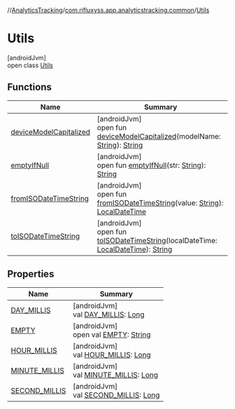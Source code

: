 //[AnalyticsTracking](../../../index.md)/[com.rifluxyss.app.analyticstracking.common](../index.md)/[Utils](index.md)

# Utils

[androidJvm]\
open class [Utils](index.md)

## Functions

| Name | Summary |
|---|---|
| [deviceModelCapitalized](device-model-capitalized.md) | [androidJvm]<br>open fun [deviceModelCapitalized](device-model-capitalized.md)(modelName: [String](https://developer.android.com/reference/kotlin/java/lang/String.html)): [String](https://developer.android.com/reference/kotlin/java/lang/String.html) |
| [emptyIfNull](empty-if-null.md) | [androidJvm]<br>open fun [emptyIfNull](empty-if-null.md)(str: [String](https://developer.android.com/reference/kotlin/java/lang/String.html)): [String](https://developer.android.com/reference/kotlin/java/lang/String.html) |
| [fromISODateTimeString](from-i-s-o-date-time-string.md) | [androidJvm]<br>open fun [fromISODateTimeString](from-i-s-o-date-time-string.md)(value: [String](https://developer.android.com/reference/kotlin/java/lang/String.html)): [LocalDateTime](https://developer.android.com/reference/kotlin/java/time/LocalDateTime.html) |
| [toISODateTimeString](to-i-s-o-date-time-string.md) | [androidJvm]<br>open fun [toISODateTimeString](to-i-s-o-date-time-string.md)(localDateTime: [LocalDateTime](https://developer.android.com/reference/kotlin/java/time/LocalDateTime.html)): [String](https://developer.android.com/reference/kotlin/java/lang/String.html) |

## Properties

| Name | Summary |
|---|---|
| [DAY_MILLIS](-d-a-y_-m-i-l-l-i-s.md) | [androidJvm]<br>val [DAY_MILLIS](-d-a-y_-m-i-l-l-i-s.md): [Long](https://kotlinlang.org/api/latest/jvm/stdlib/kotlin/-long/index.html) |
| [EMPTY](-e-m-p-t-y.md) | [androidJvm]<br>open val [EMPTY](-e-m-p-t-y.md): [String](https://developer.android.com/reference/kotlin/java/lang/String.html) |
| [HOUR_MILLIS](-h-o-u-r_-m-i-l-l-i-s.md) | [androidJvm]<br>val [HOUR_MILLIS](-h-o-u-r_-m-i-l-l-i-s.md): [Long](https://kotlinlang.org/api/latest/jvm/stdlib/kotlin/-long/index.html) |
| [MINUTE_MILLIS](-m-i-n-u-t-e_-m-i-l-l-i-s.md) | [androidJvm]<br>val [MINUTE_MILLIS](-m-i-n-u-t-e_-m-i-l-l-i-s.md): [Long](https://kotlinlang.org/api/latest/jvm/stdlib/kotlin/-long/index.html) |
| [SECOND_MILLIS](-s-e-c-o-n-d_-m-i-l-l-i-s.md) | [androidJvm]<br>val [SECOND_MILLIS](-s-e-c-o-n-d_-m-i-l-l-i-s.md): [Long](https://kotlinlang.org/api/latest/jvm/stdlib/kotlin/-long/index.html) |
